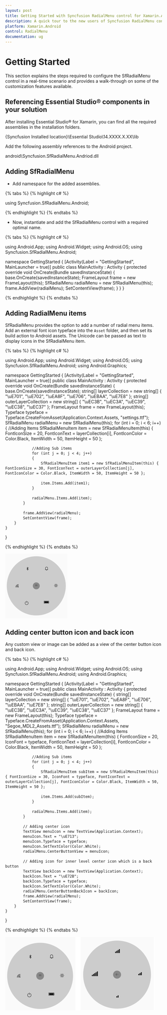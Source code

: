 ```yaml
---
layout: post
title: Getting Started with Syncfusion RadialMenu control for Xamarin.Android 
description: A quick tour to the new users of Syncfusion RadialMenu control to get familiar with the control for Xamarin.Android platform.
platform: Xamarin.Android 
control: RadialMenu
documentation: ug
---
```


# Getting Started

This section explains the steps required to configure the SfRadialMenu control in a real-time scenario and provides a walk-through on some of the customization features available.

## Referencing Essential Studio® components in your solution

After installing Essential Studio® for Xamarin, you can find all the required assemblies in the installation folders.

{Syncfusion Installed location}\Essential Studio\14.XXXX.X.XX\lib

Add the following assembly references to the Android project.

android\Syncfusion.SfRadialMenu.Andriod.dll

## Adding SfRadialMenu

* Add namespace for the added assemblies. 

{% tabs %}
{% highlight c# %}

using Syncfusion.SfRadialMenu.Android;

{% endhighlight %}
{% endtabs %}

* Now, instantiate and add the SfRadialMenu control with a required optimal name.

{% tabs %}
{% highlight c# %}		

using Android.App;
using Android.Widget;
using Android.OS;
using Syncfusion.SfRadialMenu.Android;

namespace GettingStarted
{
    [Activity(Label = "GettingStarted", MainLauncher = true)]
    public class MainActivity : Activity
    {
        protected override void OnCreate(Bundle savedInstanceState)
        {
            base.OnCreate(savedInstanceState);
            FrameLayout frame = new FrameLayout(this);
            SfRadialMenu radialMenu = new SfRadialMenu(this);
            frame.AddView(radialMenu);
            SetContentView(frame);
        }
    }
}

{% endhighlight %}
{% endtabs %}

## Adding RadialMenu items

SfRadialMenu provides the option to add a number of radial menu items. Add an external font icon typeface into the `Asset` folder, and then set its build action to Android assets. The Unicode can be passed as text to display icons in the SfRadialMenu item.

{% tabs %}
{% highlight c# %}

using Android.App;
using Android.Widget;
using Android.OS;
using Syncfusion.SfRadialMenu.Android;
using Android.Graphics;

namespace GettingStarted
{
    [Activity(Label = "GettingStarted", MainLauncher = true)]
    public class MainActivity : Activity
    {
        protected override void OnCreate(Bundle savedInstanceState)
        {
            base.OnCreate(savedInstanceState);
            string[] layerCollection = new string[] { "\uE701", "\uE702", "\uEA8F", "\uE706", "\uEBAA", "\uE7E8" };
		    string[] outerLayerCollection = new string[] { "\uEC3B", "\uEC3A", "\uEC39", "\uEC38", "\uEC37" };
            FrameLayout frame = new FrameLayout(this);
            Typeface typeface = Typeface.CreateFromAsset(Application.Context.Assets, "settings.ttf");
            SfRadialMenu radialMenu = new SfRadialMenu(this);
            for (int i = 0; i < 6; i++)
            {
                //Adding Items
                SfRadialMenuItem item = new SfRadialMenuItem(this) { FontIconSize = 20, FontIconText = layerCollection[i], FontIconColor = Color.Black, ItemWidth = 50, ItemHeight = 50 };

                //Adding Sub items
                for (int j = 0; j < 4; j++)
                {
                    SfRadialMenuItem item1 = new SfRadialMenuItem(this) { FontIconSize = 30, FontIconText = outerLayerCollection[j], FontIconColor = Color.Black, ItemWidth = 50, ItemHeight = 50 };

                    item.Items.Add(item1);
                }

                radialMenu.Items.Add(item);
            }

            frame.AddView(radialMenu);
            SetContentView(frame);
        }
    }
}

{% endhighlight %}
{% endtabs %}

![gettingstarted](images/overview.png)

## Adding center button icon and back icon

Any custom view or image can be added as a view of the center button icon and back icon.

{% tabs %}
{% highlight c# %}

using Android.App;
using Android.Widget;
using Android.OS;
using Syncfusion.SfRadialMenu.Android;
using Android.Graphics;

namespace GettingStarted
{
    [Activity(Label = "GettingStarted", MainLauncher = true)]
    public class MainActivity : Activity
    {
        protected override void OnCreate(Bundle savedInstanceState)
        {
		    string[] layerCollection = new string[] { "\uE701", "\uE702", "\uEA8F", "\uE706", "\uEBAA", "\uE7E8" };
		    string[] outerLayerCollection = new string[] { "\uEC3B", "\uEC3A", "\uEC39", "\uEC38", "\uEC37" };
		    FrameLayout frame = new FrameLayout(this);
            Typeface typeface = Typeface.CreateFromAsset(Application.Context.Assets, "Segoe_MDL2_Assets.ttf");
            SfRadialMenu radialMenu = new SfRadialMenu(this);
            for (int i = 0; i < 6; i++)
            {
                //Adding Items
                SfRadialMenuItem item = new SfRadialMenuItem(this) { FontIconSize = 20, IconFont = typeface, FontIconText = layerCollection[i], FontIconColor = Color.Black, ItemWidth = 50, ItemHeight = 50 };

                //Adding Sub items
                for (int j = 0; j < 4; j++)
                {
                    SfRadialMenuItem subItem = new SfRadialMenuItem(this) { FontIconSize = 30, IconFont = typeface, FontIconText = outerLayerCollection[j], FontIconColor = Color.Black, ItemWidth = 50, ItemHeight = 50 };

                    item.Items.Add(subItem);
                }

                radialMenu.Items.Add(item);
            }

            // Adding center icon
            TextView menuIcon = new TextView(Application.Context);
            menuIcon.Text = "\uE713";
            menuIcon.Typeface = typeface;
            menuIcon.SetTextColor(Color.White);
            radialMenu.CenterButtonView = menuIcon;

            // Adding icon for inner level center icon which is a back button
            TextView backIcon = new TextView(Application.Context);
            backIcon.Text = "\uE72B";
            backIcon.Typeface = typeface;
            backIcon.SetTextColor(Color.White);
            radialMenu.CenterButtonBackIcon = backIcon;
            frame.AddView(radialMenu);
            SetContentView(frame);
        }
    }
}

{% endhighlight %}
{% endtabs %}

![CenterButtonIcon](images/CenterButtonText.png)